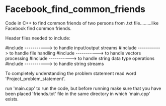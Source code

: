 # Facebook_find_common_friends
Code in C++ to find common friends of two persons from .txt file.........like Facebook find common friends.

Header files needed to include:

  #include <iostream>  -----------> to handle input/output streams
  #include <fstream>   -----------> to handle file handling
  #include <vector>    -----------> to handle vectors processing
  #include <string>    -----------> to handle string data type operations
  #include <sstream>   -----------> to handle string streams

To completely understanding the problem statement read word 'Project_problem_statement'.

run 'main.cpp' to run the code, but before running make sure that you have been placed 'friends.txt' file in the same directory in which 'main.cpp' exists.
